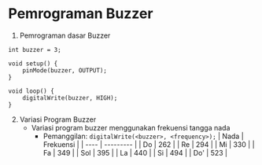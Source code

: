 # Pemrograman Buzzer

1. Pemrograman dasar Buzzer

```
int buzzer = 3;

void setup() {
    pinMode(buzzer, OUTPUT);
}

void loop() {
    digitalWrite(buzzer, HIGH);
}
```

2. Variasi Program Buzzer
    - Variasi program buzzer menggunakan frekuensi tangga nada
        - Pemanggilan: `digitalWrite(<buzzer>, <frequency>);`
            | Nada | Frekuensi |
            | ---- | --------- |
            | Do   | 262       |
            | Re   | 294       |
            | Mi   | 330       |
            | Fa   | 349       |
            | Sol  | 395       |
            | La   | 440       |
            | Si   | 494       |
            | Do'  | 523       |